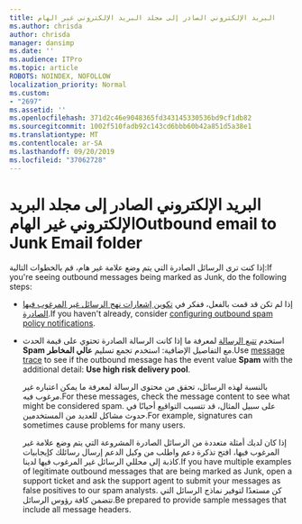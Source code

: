 ```yaml
---
title: البريد الإلكتروني الصادر إلى مجلد البريد الإلكتروني غير الهام
ms.author: chrisda
author: chrisda
manager: dansimp
ms.date: ''
ms.audience: ITPro
ms.topic: article
ROBOTS: NOINDEX, NOFOLLOW
localization_priority: Normal
ms.custom:
- "2697"
ms.assetid: ''
ms.openlocfilehash: 371d2c46e9048365fd343145330536bd9cf1db82
ms.sourcegitcommit: 1002f510fadb92c143cd6bbb60b42a851d5a38e1
ms.translationtype: MT
ms.contentlocale: ar-SA
ms.lasthandoff: 09/20/2019
ms.locfileid: "37062728"
---
```

# <a name="outbound-email-to-junk-email-folder"></a><span data-ttu-id="294ec-102">البريد الإلكتروني الصادر إلى مجلد البريد الإلكتروني غير الهام</span><span class="sxs-lookup"><span data-stu-id="294ec-102">Outbound email to Junk Email folder</span></span>

<span data-ttu-id="294ec-103">إذا كنت ترى الرسائل الصادرة التي يتم وضع علامة غير هام، قم بالخطوات التالية:</span><span class="sxs-lookup"><span data-stu-id="294ec-103">If you're seeing outbound messages being marked as Junk, do the following steps:</span></span>

- <span data-ttu-id="294ec-104">إذا لم تكن قد قمت بالفعل، ففكر في [تكوين إشعارات نهج الرسائل غير المرغوب فيها الصادرة](https://docs.microsoft.com/office365/securitycompliance/configure-the-outbound-spam-policy).</span><span class="sxs-lookup"><span data-stu-id="294ec-104">If you haven't already, consider [configuring outbound spam policy notifications](https://docs.microsoft.com/office365/securitycompliance/configure-the-outbound-spam-policy).</span></span>

- <span data-ttu-id="294ec-105">استخدم [تتبع الرسالة](https://docs.microsoft.com/office365/securitycompliance/message-trace-scc) لمعرفة ما إذا كانت الرسالة الصادرة تحتوي على قيمة الحدث **Spam** مع التفاصيل الإضافية: استخدم تجمع تسليم **عالي المخاطر**.</span><span class="sxs-lookup"><span data-stu-id="294ec-105">Use [message trace](https://docs.microsoft.com/office365/securitycompliance/message-trace-scc) to see if the outbound message has the event value **Spam** with the additional detail: **Use high risk delivery pool**.</span></span>

  <span data-ttu-id="294ec-106">بالنسبة لهذه الرسائل، تحقق من محتوى الرسالة لمعرفة ما يمكن اعتباره غير مرغوب فيه.</span><span class="sxs-lookup"><span data-stu-id="294ec-106">For these messages, check the message content to see what might be considered spam.</span></span> <span data-ttu-id="294ec-107">على سبيل المثال، قد تتسبب التواقيع أحيانًا في حدوث مشاكل للعديد من المستخدمين.</span><span class="sxs-lookup"><span data-stu-id="294ec-107">For example, signatures can sometimes cause problems for many users.</span></span>

  <span data-ttu-id="294ec-108">إذا كان لديك أمثلة متعددة من الرسائل الصادرة المشروعة التي يتم وضع علامة غير المرغوب فيها، افتح تذكرة دعم واطلب من وكيل الدعم إرسال رسائلك كإيجابيات كاذبة إلى محللي الرسائل غير المرغوب فيها لدينا.</span><span class="sxs-lookup"><span data-stu-id="294ec-108">If you have multiple examples of legitimate outbound messages that are being marked as Junk, open a support ticket and ask the support agent to submit your messages as false positives to our spam analysts.</span></span> <span data-ttu-id="294ec-109">كن مستعدًا لتوفير نماذج الرسائل التي تتضمن كافة رؤوس الرسائل.</span><span class="sxs-lookup"><span data-stu-id="294ec-109">Be prepared to provide sample messages that include all message headers.</span></span>
